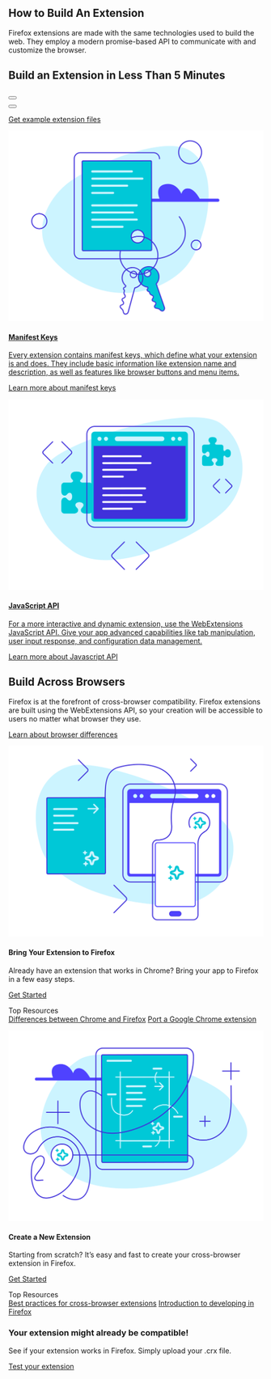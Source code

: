 <!-- Section Intro -->
<div class="panel section-intro bg-dark bg-alt1">
<div class="grid-container grid-x grid-padding-x align-center">
<div class="cell small-12 medium-10 large-8 text-center" markdown="1">

## How to Build An Extension

Firefox extensions are made with the same technologies used to build the web. They employ a modern promise-based API to communicate with and customize the browser.

</div>
<div class="cell small-12 large-10">
	<!-- Video Box -->
	<div class="video-box">
		<div class="video-cta">
			<h2 class="h1">Build an Extension in Less Than 5 Minutes</h2>
			<button class="show-for-medium video-play video-link" data-youtube_id="DAl0tOYDHxg" data-youtube_target="how-to-build-an-extension-video"></button>
		</div>
		<div id="how-to-build-an-extension-video" class="img" style="background-image: url(assets/img/rawpixel-771301-unsplash.jpg);">
			<span class="video-play"></span>
			<button class="show-for-small-only video-link" data-youtube_id="DAl0tOYDHxg" data-youtube_target="how-to-build-an-extension-video"></button>
		</div>
	</div>
	<!-- END: Video Box -->
</div>
<div class="cell small-12 medium-8 large-6 over-dark text-center" markdown="1">

[Get example extension files](https://www.firefox.com "View on Github")

</div>
</div>
</div>
<!-- END: Section Intro -->


<!-- Section Tiles -->
<div class="section-tiles bg-grey">
<div class="tiles-container">
<div class="grid-container grid-x grid-padding-x align-center">

<!-- Tile 1 -->
<a href="https://www.firefox.com" class="cell small-12 medium-6 tile tile-block-link">
<div class="block-link" markdown="1">

![Manifest Keys](assets/img/Manifest-Keys.svg "Manifest Keys")

#### Manifest Keys

Every extension contains manifest keys, which define what your extension is and does. They include basic information like extension name and description, as well as features like browser buttons and menu items.

<span class="block-link-inline">Learn more about manifest keys</span>

</div>
</a>
<!-- END: Tile 1 -->

<!-- Tile 2 -->
<a href="https://www.firefox.com" class="cell small-12 medium-6 tile tile-block-link">
<div class="block-link" markdown="1">

![JavaScript API](assets/img/Javascript-API.svg "JavaScript API")

#### JavaScript API

For a more interactive and dynamic extension, use the WebExtensions JavaScript API. Give your app advanced capabilities like tab manipulation, user input response, and configuration data management. 

<span class="block-link-inline">Learn more about Javascript API</span>

</div>
</a>
<!-- END: Tile 2 -->

</div>
</div>
</div>
<!-- END: Section Tiles -->


<!-- Section More -->
<div class="section-more bg-grey panel">
<div class="grid-container grid-x grid-padding-x align-center more-intro">
<div class="cell small-12 medium-10 large-8 text-center" markdown="1">

## Build Across Browsers 

Firefox is at the forefront of cross-browser compatibility. Firefox extensions are built using the WebExtensions API, so your creation will be accessible to users no matter what browser they use. 

[Learn about browser differences](https://www.firefox.com)

</div>
</div>

<div class="grid-container grid-x grid-padding-x align-center tiles-container">

<!-- Tile 1 -->
<div class="cell small-12 medium-6 large-5 tile-borderless tile-extended" markdown="1">

![Bring Your Extension to Firefox](assets/img/Bring-Extension-Firefox.svg "Bring Your Extension to Firefox")

#### Bring Your Extension to Firefox

Already have an extension that works in Chrome? Bring your app to Firefox in a few easy steps.

[Get Started](https://www.firefox.com)

<!-- Tile Additional Actions -->
<div class="secondary-actions" markdown="1">

Top Resources  
[Differences between Chrome and Firefox](https://www.firefox.com)
[Port a Google Chrome extension](https://www.firefox.com)

</div>

</div>
<!-- END: Tile 1 -->

<!-- Tile 2 -->
<div class="cell small-12 medium-6 large-5 tile-borderless tile-extended" markdown="1">

![Create a New Extension](assets/img/Create-New-Extension.svg "Create a New Extension")

#### Create a New Extension

Starting from scratch? It’s easy and fast to create your cross-browser extension in Firefox.

[Get Started](https://www.firefox.com)

<!-- Tile Additional Actions -->
<div class="secondary-actions" markdown="1">

Top Resources  
[Best practices for cross-browser extensions](https://www.firefox.com)
[Introduction to developing in Firefox](https://www.firefox.com)

</div>

</div>
<!-- END: Tile 2 -->

</div>
</div>
<!-- END: Section More -->


<!-- Section CTA -->
<div class="section-cta bg-dark img" style="background-image: url(assets/img/extension.svg);">
<div class="grid-container grid-x grid-padding-x align-middle">
<div class="cell small-10 large-3 large-offset-1" markdown="1">

### Your extension might already be compatible!

See if your extension works in Firefox. Simply upload your .crx file.

[Test your extension](https://www.firefox.com)

</div>
</div>
</div>
<!-- END: Section CTA -->

